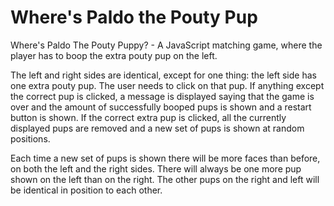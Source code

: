 # Where's Paldo the Pouty Pup
Where's Paldo The Pouty Puppy? - A JavaScript matching game, where the player has to boop the extra pouty pup on the left. 

The left and right sides are identical, except for one thing: the left side has one extra pouty pup.
The user needs to click on that pup. If anything except the correct pup is clicked, a message is displayed saying that the game is over and
the amount of successfully booped pups is shown and a restart button is shown.
If the correct extra pup is clicked, all the currently displayed pups are removed and a new set of pups is shown at random positions.

Each time a new set of pups is shown there will be more faces than before, on both the left and the right sides.
There will always be one more pup shown on the left than on the right. The other pups on the right and left will be identical in position to each other.
